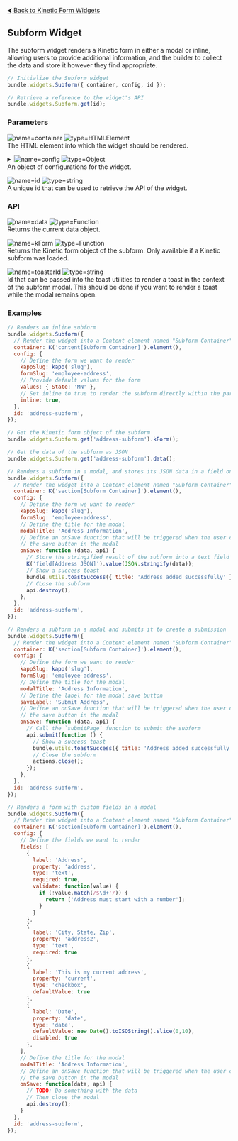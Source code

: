 [&#x2B9C; Back to Kinetic Form Widgets](README.md#available-widgets)

## Subform Widget

The subform widget renders a Kinetic form in either a modal or inline, allowing users to provide additional information, and the builder to collect the data and store it however they find appropriate.

```js
// Initialize the Subform widget
bundle.widgets.Subform({ container, config, id });

// Retrieve a reference to the widget's API
bundle.widgets.Subform.get(id);
```

### Parameters

![name=container](https://img.shields.io/badge/container-gray)
![type=HTMLElement](https://img.shields.io/badge/HTMLElement-e66e22)  
The HTML element into which the widget should be rendered.

<details>
<summary>
  <img alt="name=config" src="https://img.shields.io/badge/config-gray">
  <img alt="type=Object" src="https://img.shields.io/badge/Object-e66e22">
  <br>
  An object of configurations for the widget.
</summary>
<br>
<blockquote>

![name=kappSlug](https://img.shields.io/badge/kappSlug-gray)
![type=string](https://img.shields.io/badge/string-e66e22)  
The slug of the kapp in which the subform you want to render exists.

![name=formSlug](https://img.shields.io/badge/formSlug-gray)
![type=string](https://img.shields.io/badge/string-e66e22)  
The slug of the form you want to render.

![name=submissionId](https://img.shields.io/badge/submissionId-gray)
![type=string](https://img.shields.io/badge/string-e66e22)  
The submission id of the submission you want to render.

<details>
<summary>
  <img alt="name=fields" src="https://img.shields.io/badge/fields-gray">
  <img alt="type=Object" src="https://img.shields.io/badge/Object[]-e66e22">
  <br>
  A list of custom field definitions to render as a form instead of using a Kinetic form.
</summary>
<br>
<blockquote>

![name=label](https://img.shields.io/badge/label-gray)
![type=string](https://img.shields.io/badge/string-e66e22)  
The label of the field.

![name=property](https://img.shields.io/badge/property-gray)
![type=string](https://img.shields.io/badge/string-e66e22)  
The property name that this field's data will be stored under in the resulting data object.

![name=type](https://img.shields.io/badge/type-gray)
![type=string](https://img.shields.io/badge/string-e66e22)  
The type of field to render. Available options are 'text', 'checkbox', 'date', 'datetime', or 'time'. Fields without a type will not be rendered.

![name=defaultValue](https://img.shields.io/badge/defaultValue-gray)
![type=*](https://img.shields.io/badge/*-e66e22)  
The default value for the field, used if the `values` configuration is not provided.

![name=required](https://img.shields.io/badge/required-gray)
![type=boolean](https://img.shields.io/badge/boolean-e66e22)  
Should the field be required. Defaults to false.

![name=disabled](https://img.shields.io/badge/disabled-gray)
![type=boolean](https://img.shields.io/badge/boolean-e66e22)  
Should the field be disabled. Defaults to false.

![name=validate](https://img.shields.io/badge/validate%28value,%20data%29-gray)
![type=Function](https://img.shields.io/badge/Function-e66e22)  
Validation function for validating this field. It should return an array of error messages if the field is invalid.

</blockquote>
</details>

![name=values](https://img.shields.io/badge/values-gray)
![type=Object](https://img.shields.io/badge/Object-e66e22)  
Map of default field values to use for the form.

![name=disabled](https://img.shields.io/badge/disabled-gray)
![type=boolean](https://img.shields.io/badge/boolean-e66e22)  
Should the form be rendered with disabled fields.

![name=onLoad](https://img.shields.io/badge/onLoad%28api%29-gray)
![type=Function](https://img.shields.io/badge/Function-e66e22)  
Function that's called when the subform is loaded.  
It is passed an `api` object which contains the following properties:  
`kForm`: A function that returns the kinetic form object. Only available if a Kinetic subform is loaded.
`destory`: A function that closes the subform.  
`toasterId`: A string id that can be provided to the Toast functions to render a toast inside the context of the subform modal.

![name=onSave](https://img.shields.io/badge/onSave%28data,%20api%29-gray)
![type=Function](https://img.shields.io/badge/Function-e66e22)  
Function that's called when the save button of the widget is clicked. If omitted, the save button will not be rendered.  
It is passed a `data` object representing the form data, and an `api` object which contains the following properties:  
`destory`: A function that closes the subform.  
`toasterId`: A string id that can be provided to the Toast functions to render a toast inside the context of the subform modal.

![name=onError](https://img.shields.io/badge/onError%28api%29-gray)
![type=Function](https://img.shields.io/badge/Function-e66e22)  
Function that's called when the subform fails to load. Only called if attempting to load a Kinetic form.  
It is passed an `api` object which contains the following properties:  
`destory`: A function that closes the subform.  
`toasterId`: A string id that can be provided to the Toast functions to render a toast inside the context of the subform modal.

![name=inline](https://img.shields.io/badge/inline-gray)
![type=boolean](https://img.shields.io/badge/boolean-e66e22)  
Should the form render inline instead of in a modal.

![name=modalTitle](https://img.shields.io/badge/modalTitle-gray)
![type=string](https://img.shields.io/badge/string-e66e22)  
The title for the modal when the subform is rendered in a modal.

![name=saveLabel](https://img.shields.io/badge/saveLabel-gray)
![type=string](https://img.shields.io/badge/string-e66e22)  
The label for the save button.

</blockquote>
</details>

![name=id](https://img.shields.io/badge/id-gray)
![type=string](https://img.shields.io/badge/string-e66e22)  
A unique id that can be used to retrieve the API of the widget.

### API

![name=data](https://img.shields.io/badge/data%28%29-gray)
![type=Function](https://img.shields.io/badge/Function-e66e22)  
Returns the current data object.

![name=kForm](https://img.shields.io/badge/kForm%28%29-gray)
![type=Function](https://img.shields.io/badge/Function-e66e22)  
Returns the Kinetic form object of the subform. Only available if a Kinetic subform was loaded.

![name=toasterId](https://img.shields.io/badge/toasterId-gray)
![type=string](https://img.shields.io/badge/string-e66e22)  
Id that can be passed into the toast utilities to render a toast in the context of the subform modal. This should be done if you want to render a toast while the modal remains open.

### Examples

```js
// Renders an inline subform
bundle.widgets.Subform({
  // Render the widget into a Content element named "Subform Container"
  container: K('content[Subform Container]').element(),
  config: {
    // Define the form we want to render
    kappSlug: kapp('slug'),
    formSlug: 'employee-address',
    // Provide default values for the form
    values: { State: 'MN' },
    // Set inline to true to render the subform directly within the parent form
    inline: true,
  },
  id: 'address-subform',
});

// Get the Kinetic form object of the subform
bundle.widgets.Subform.get('address-subform').kForm();

// Get the data of the subform as JSON
bundle.widgets.Subform.get('address-subform').data();
```

```js
// Renders a subform in a modal, and stores its JSON data in a field on the form
bundle.widgets.Subform({
  // Render the widget into a Content element named "Subform Container"
  container: K('section[Subform Container]').element(),
  config: {
    // Define the form we want to render
    kappSlug: kapp('slug'),
    formSlug: 'employee-address',
    // Define the title for the modal
    modalTitle: 'Address Information',
    // Define an onSave function that will be triggered when the user clicks
    // the save button in the modal
    onSave: function (data, api) {
      // Store the stringified result of the subform into a text field
      K('field[Address JSON]').value(JSON.stringify(data));
      // Show a success toast
      bundle.utils.toastSuccess({ title: 'Address added successfully' });
      // CLose the subform
      api.destroy();
    },
  },
  id: 'address-subform',
});
```

```js
// Renders a subform in a modal and submits it to create a submission
bundle.widgets.Subform({
  // Render the widget into a Content element named "Subform Container"
  container: K('section[Subform Container]').element(),
  config: {
    // Define the form we want to render
    kappSlug: kapp('slug'),
    formSlug: 'employee-address',
    // Define the title for the modal
    modalTitle: 'Address Information',
    // Define the label for the modal save button
    saveLabel: 'Submit Address',
    // Define an onSave function that will be triggered when the user clicks
    // the save button in the modal
    onSave: function (data, api) {
      // Call the `submitPage` function to submit the subform
      api.submit(function () {
        // Show a success toast
        bundle.utils.toastSuccess({ title: 'Address added successfully' });
        // Close the subform
        actions.close();
      });
    },
  },
  id: 'address-subform',
});
```

```js
// Renders a form with custom fields in a modal
bundle.widgets.Subform({
  // Render the widget into a Content element named "Subform Container"
  container: K('section[Subform Container]').element(),
  config: {
    // Define the fields we want to render
    fields: [
      {
        label: 'Address',
        property: 'address',
        type: 'text',
        required: true,
        validate: function(value) {
          if (!value.match(/$\d+'/)) {
            return ['Address must start with a number'];
          }
        }
      },
      {
        label: 'City, State, Zip',
        property: 'address2',
        type: 'text',
        required: true
      },
      {
        label: 'This is my current address',
        property: 'current',
        type: 'checkbox',
        defaultValue: true
      },
      {
        label: 'Date',
        property: 'date',
        type: 'date',
        defaultValue: new Date().toISOString().slice(0,10),
        disabled: true
      },
    ],
    // Define the title for the modal
    modalTitle: 'Address Information',
    // Define an onSave function that will be triggered when the user clicks
    // the save button in the modal
    onSave: function(data, api) {
      // TODO: Do something with the data 
      // Then close the modal
      api.destroy();
    }
  },
  id: 'address-subform',
});
```